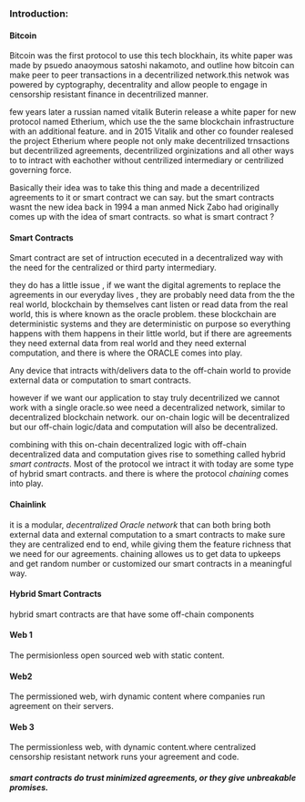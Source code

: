 ### Introduction:

#### Bitcoin

Bitcoin was the first protocol to use this tech blockhain, its white paper was made by psuedo anaoymous satoshi nakamoto, and outline how bitcoin can make peer to peer transactions in a decentrilized network.this netwok was powered by cyptography, decentrality and allow people to engage in censorship resistant finance in decentrilized manner.

few years later a russian named vitalik Buterin release a white paper for new protocol named Etherium, which use the the same blockchain infrastructure with an additional feature. and in 2015 Vitalik and other co founder realesed the project Etherium where people not only make decentrilized trnsactions but decentrilized agreements, decentrilized orginizations and all other ways to to intract with eachother without centrilized intermediary or centrilized governing force.

Basically their idea was to take this thing and made a decentrilized agreements to it or smart contract we can say. but the smart contracts wasnt the new idea back in 1994 a man anmed Nick Zabo had originally comes up with the idea of smart contracts. so what is smart contract ?

#### Smart Contracts

Smart contract are set of intruction ececuted in a decentralized way with the need for the centralized or third party intermediary.

they do has a little issue , if we want the digital agrements to replace the agreements in our everyday lives , they are probably need data from the the real world, blockchain by themselves cant listen or read data from the real world, this is where known as the oracle problem. these blockchain are deterministic systems and they are deterministic on purpose so everything happens with them happens in their little world, but if there are agreements they need external data from real world and they need external computation, and there is where the ORACLE comes into play.

Any device that intracts with/delivers data to the off-chain world to provide external data or computation to smart contracts.

however if we want our application to stay truly decentrilized we cannot work with a single oracle.so wee need a decentralized network, similar to decentralized blockchain network. our on-chain logic will be decentralized but our off-chain logic/data and computation will also be decentralized.

combining with this on-chain decentralized logic with off-chain decentralized data and computation gives rise to something called hybrid _smart contracts_.
Most of the protocol we intract it with today are some type of hybrid smart contracts. and there is where the protocol _chaining_ comes into play.

#### Chainlink

it is a modular, _decentralized Oracle network_ that can both bring both external data and external computation to a smart contracts to make sure they are centralized end to end, while giving them the feature richness that we need for our agreements. chaining allowes us to get data to upkeeps and get random number or customized our smart contracts in a meaningful way.

#### Hybrid Smart Contracts

hybrid smart contracts are that have some off-chain components

#### Web 1

The permisionless open sourced web with static content.

#### Web2

The permissioned web, wirh dynamic content where companies run agreement on their servers.

#### Web 3

The permissionless web, with dynamic content.where centralized censorship resistant network runs your agreement and code.

##### smart contracts do trust minimized agreements, or they give unbreakable promises.
